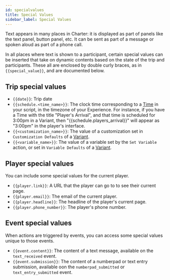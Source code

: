 ```yaml
---
id: specialvalues
title: Special Values
sidebar_label: Special Values
---
```


Text appears in many places in Charter: it is displayed as part of panels like the text panel, button panel, etc. It can be sent as part of a message or spoken aloud as part of a phone call.

In all places where text is shown to a participant, certain special values can be inserted that take on dynamic contents based on the state of the trip and participants. These all are enclosed by double curly braces, as in  `{{special_value}}`, and are documented below.

## Trip special values

* `{{date}}`: Trip date
* `{{schedule.<time_name>}}`: The clock time corresponding to a [Time](/docs/reference/resources#time) in your script, in the timezone of your Experience. For instance, if you have a Time with the title "Player's Arrival", and that time is scheduled for 3:00pm in a Variant, then "{{schedule.players_arrival}}" will appear as "3:00pm" in the player's interface.
* `{{<customization_name>}}`: The value of a customization set in `Customization Defaults` of a [Variant](/docs/reference/resources#variant).
* `{{<variable_name>}}`: The value of a variable set by the `Set Variable` action, or set in `Variable Defaults` of a [Variant](/docs/reference/resources#variant).

## Player special values

You can include some special values for the current player.

* `{{player.link}}`: A URL that the player can go to to see their current page.
* `{{player.email}}`: The email of the current player.
* `{{player.headline}}`: The headline of the player's current page.
* `{{player.phone_number}}`: The player's phone number.

## Event special values

When actions are triggered by events, you can access some special values unique to those events.

* `{{event.content}}`: The content of a text message, available on the `text_received` event.
* `{{event.submission}}`: The content of a numberpad or text entry submission, available oon the `numberpad_submitted` or `text_entry_submitted` event.
